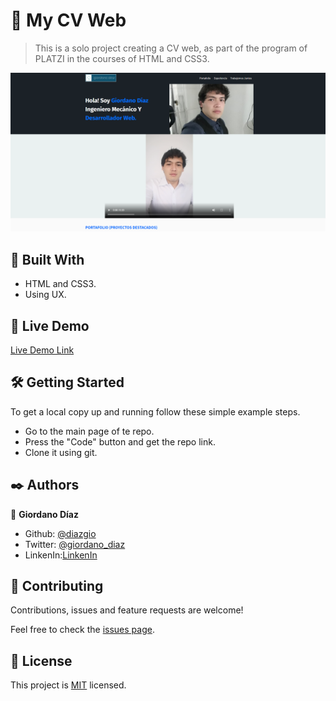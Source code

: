 #  🧐 My CV Web

> This is a solo project creating a CV web, as part of the program of PLATZI in the courses of HTML and CSS3.

![screenshot](./imagenes/screen-shot.PNG)


## 🔧 Built With

- HTML and CSS3.
- Using UX.

## 🔴 Live Demo

[Live Demo Link](https://diazgio.github.io/My_Cv_web/)


## 🛠 Getting Started

To get a local copy up and running follow these simple example steps.

- Go to the main page of te repo.
- Press the "Code" button and get the repo link.
- Clone it using git.

## ✒️ Authors

👤 **Giordano Díaz**

- Github: [@diazgio](https://github.com/diazgio)
- Twitter: [@giordano_diaz](https://twitter.com/giordano_diaz)
- LinkenIn:[LinkenIn](www.linkedin.com/in/Giordano-Diaz)

## 🤝 Contributing

Contributions, issues and feature requests are welcome!

Feel free to check the [issues page](issues/).

## 📝 License

This project is [MIT](lic.url) licensed.
